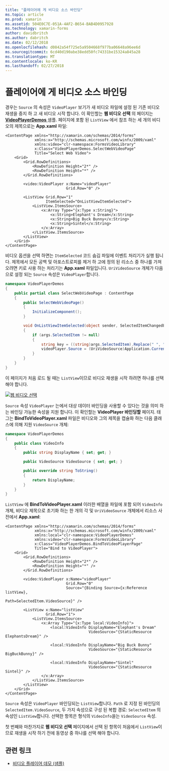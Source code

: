 ```yaml
---
title: "플레이어에 게 비디오 소스 바인딩"
ms.topic: article
ms.prod: xamarin
ms.assetid: 504E0C7E-051A-4AF2-B654-BAB4D0957928
ms.technology: xamarin-forms
author: davidbritch
ms.author: dabritch
ms.date: 02/12/2018
ms.openlocfilehash: d0842a54f725e5a9504668f977ba06648a96ee6d
ms.sourcegitcommit: 6cd40d190abe38edd50fc74331be15324a845a28
ms.translationtype: MT
ms.contentlocale: ko-KR
ms.lasthandoff: 02/27/2018
---
```

# <a name="binding-video-sources-to-the-player"></a>플레이어에 게 비디오 소스 바인딩

경우는 `Source` 의 속성은 `VideoPlayer` 보기가 새 비디오 파일에 설정 된 기존 비디오 재생을 중지 하 고 새 비디오 시작 합니다. 이 확인할는 **웹 비디오 선택** 의 페이지는 [ **VideoPlayerDemos** ](https://developer.xamarin.com/samples/xamarin-forms/customrenderers/VideoPlayerDemos/) 샘플. 페이지에 포함 된 `ListView` 에서 참조 하는 세 개의 비디오의 제목으로는 **App.xaml** 파일:

```xaml
<ContentPage xmlns="http://xamarin.com/schemas/2014/forms"
             xmlns:x="http://schemas.microsoft.com/winfx/2009/xaml"
             xmlns:video="clr-namespace:FormsVideoLibrary"
             x:Class="VideoPlayerDemos.SelectWebVideoPage"
             Title="Select Web Video">
    <Grid>
        <Grid.RowDefinitions>
            <RowDefinition Height="2*" />
            <RowDefinition Height="*" />
        </Grid.RowDefinitions>
        
        <video:VideoPlayer x:Name="videoPlayer"
                           Grid.Row="0" />

        <ListView Grid.Row="1"
                  ItemSelected="OnListViewItemSelected">
            <ListView.ItemsSource>
                <x:Array Type="{x:Type x:String}">
                    <x:String>Elephant's Dream</x:String>
                    <x:String>Big Buck Bunny</x:String>
                    <x:String>Sintel</x:String>
                </x:Array>
            </ListView.ItemsSource>
        </ListView>
    </Grid>
</ContentPage>
```

비디오 옵션을 선택 하면는 `ItemSelected` 코드 숨김 파일에 이벤트 처리기가 실행 됩니다. 제목에서 모든 공백 및 아포스트로피를 제거 하 고에 정의 된 리소스 중 하나를 가져오려면 키로 사용 하는 처리기는 **App.xaml** 파일입니다. `UriVideoSource` 개체가 다음으로 설정 되는 `Source` 속성은 `VideoPlayer`합니다.

```csharp
namespace VideoPlayerDemos
{
    public partial class SelectWebVideoPage : ContentPage
    {
        public SelectWebVideoPage()
        {
            InitializeComponent();
        }

        void OnListViewItemSelected(object sender, SelectedItemChangedEventArgs args)
        {
            if (args.SelectedItem != null)
            {
                string key = ((string)args.SelectedItem).Replace(" ", "").Replace("'", "");
                videoPlayer.Source = (UriVideoSource)Application.Current.Resources[key];
            }
        }
    }
}
```

이 페이지가 처음 로드 될 때는 `ListView`이므로 비디오 재생을 시작 하려면 하나를 선택 해야 합니다.

[![웹 비디오 선택](source-bindings-images/selectwebvideo-small.png "웹 비디오 선택")](source-bindings-images/selectwebvideo-large.png "웹 비디오를 선택 합니다.")

`Source` 속성 `VideoPlayer` 는에서 대상 데이터 바인딩을 사용할 수 있다는 것을 의미 하는 바인딩 가능한 속성을 지원 합니다. 이 확인할는 **VideoPlayer 바인딩할** 페이지. 태그는 **BindToVideoPlayer.xaml** 파일은 비디오와 그의 제목을 캡슐화 하는 다음 클래스에 의해 지원 `VideoSource` 개체:

```csharp
namespace VideoPlayerDemos
{
    public class VideoInfo
    {
        public string DisplayName { set; get; }

        public VideoSource VideoSource { set; get; }

        public override string ToString()
        {
            return DisplayName;
        }
    }
}
```

`ListView` 에 **BindToVideoPlayer.xaml** 이러한 배열을 파일에 포함 되어 `VideoInfo` 개체, 비디오 제목으로 초기화 하는 한 개의 각 및 `UriVideoSource` 개체에서 리소스 사전에서  **App.xaml**:

```xaml
<ContentPage xmlns="http://xamarin.com/schemas/2014/forms"
             xmlns:x="http://schemas.microsoft.com/winfx/2009/xaml"
             xmlns:local="clr-namespace:VideoPlayerDemos"
             xmlns:video="clr-namespace:FormsVideoLibrary"
             x:Class="VideoPlayerDemos.BindToVideoPlayerPage"
             Title="Bind to VideoPlayer">
    <Grid>
        <Grid.RowDefinitions>
            <RowDefinition Height="2*" />
            <RowDefinition Height="*" />
        </Grid.RowDefinitions>

        <video:VideoPlayer x:Name="videoPlayer"
                           Grid.Row="0"
                           Source="{Binding Source={x:Reference listView},
                                            Path=SelectedItem.VideoSource}" />

        <ListView x:Name="listView"
                  Grid.Row="1">
            <ListView.ItemsSource>
                <x:Array Type="{x:Type local:VideoInfo}">
                    <local:VideoInfo DisplayName="Elephant's Dream"
                                     VideoSource="{StaticResource ElephantsDream}" />

                    <local:VideoInfo DisplayName="Big Buck Bunny"
                                     VideoSource="{StaticResource BigBuckBunny}" />

                    <local:VideoInfo DisplayName="Sintel"
                                     VideoSource="{StaticResource Sintel}" />
                </x:Array>
            </ListView.ItemsSource>
        </ListView>
    </Grid>
</ContentPage>
```

`Source` 속성은 `VideoPlayer` 바인딩되는 `ListView`합니다. `Path` 로 지정 된 바인딩의 `SelectedItem.VideoSource`, 두 가지 속성으로 구성 된 복합 경로: `SelectedItem` 의 속성인 `ListView`합니다. 선택한 항목은 형식의 `VideoInfo`을는 `VideoSource` 속성.

첫 번째와 마찬가지로 **웹 비디오 선택** 페이지에서 선택 된 항목이 처음에서 `ListView`이므로 재생을 시작 하기 전에 동영상 중 하나를 선택 해야 합니다.


## <a name="related-links"></a>관련 링크

- [비디오 플레이어 데모 (샘플)](https://developer.xamarin.com/samples/xamarin-forms/customrenderers/VideoPlayerDemos/)
